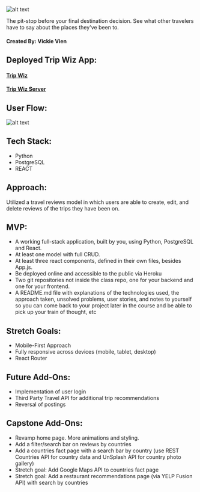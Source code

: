 ![alt text](https://i.imgur.com/P5cMDO2.png "Trip Wiz Logo")


The pit-stop before your final destination decision. See what other travelers have to say about the places they've been to.

#### Created By: Vickie Vien


## Deployed Trip Wiz App:
#### [Trip Wiz](http://trip-wiz.herokuapp.com/)
#### [Trip Wiz Server](https://dashboard.heroku.com/apps/trip-wiz-api)


## User Flow:
![alt text](https://i.imgur.com/PvQHokE.png "Trip Wiz userflow")


## Tech Stack:
- Python
- PostgreSQL
- REACT


## Approach:
Utilized a travel reviews model in which users are able to create, edit, and delete reviews of the trips they have been on.


## MVP:
- A working full-stack application, built by you, using Python, PostgreSQL and React.
- At least one model with full CRUD.
- At least three react components, defined in their own files, besides App.js.
- Be deployed online and accessible to the public via Heroku
- Two git repositories not inside the class repo, one for your backend and one for your frontend.
- A README.md file with explanations of the technologies used, the approach taken, unsolved problems, user stories, and notes to yourself so you can come back to your project later in the course and be able to pick up your train of thought, etc


## Stretch Goals:
- Mobile-First Approach
- Fully responsive across devices (mobile, tablet, desktop)
- React Router

## Future Add-Ons:
- Implementation of user login
- Third Party Travel API for additional trip recommendations
- Reversal of postings



## Capstone Add-Ons:
- Revamp home page. More animations and styling.
- Add a filter/search bar on reviews by countries
- Add a countries fact page with a search bar by country (use REST Countries API for country data and UnSplash API for country photo gallery)
- Stretch goal: Add Google Maps API to countries fact page
- Stretch goal: Add a restaurant recommendations page (via YELP Fusion API) with search by countries
